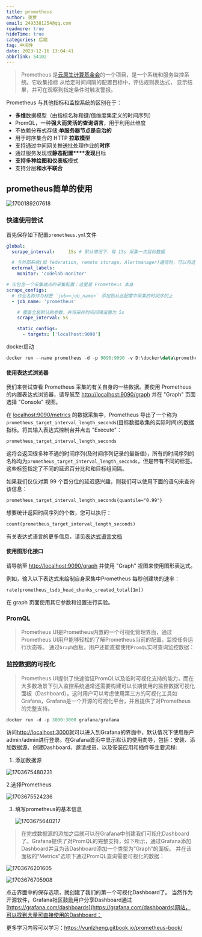 ```yaml
---
title: prometheus
author: 菠萝
email: 2493381254@qq.com
readmore: true
hideTime: true
categories: 后端
tag: 中间件
date: 2023-12-16 13:04:41
abbrlink: 54102
---
```

> Prometheus 是[云原生计算基金会](https://cncf.io/)的一个项目，是一个系统和服务监控系统。它收集指标 从给定时间间隔的配置目标中，评估规则表达式， 显示结果，并可在观察到指定条件时触发警报。

Prometheus 与其他指标和监控系统的区别在于：

- **多维**数据模型（由指标名称和键/值维度集定义的时间序列）
- PromQL，一种**强大而灵活的查询语言**，用于利用此维度
- 不依赖分布式存储;**单服务器节点是自治的**
- 用于时序集合的 HTTP **拉取模型**
- 支持通过中间网关推送批处理作业的**时序**
- 通过服务发现或**静态配置****发现**目标
- **支持多种绘图和仪表板**模式
- 支持分层**和水平联合**

<!-- more -->

## prometheus简单的使用

![1700189207618](prometheus/1700189207618.png)

### 快速使用尝试

首先保存如下配置`prometheus.yml`文件

~~~yaml
global:
  scrape_interval:     15s # 默认情况下，每 15s 采集一次目标数据

  # 与外部系统(如 federation, remote storage, Alertmanager)通信时，可以将这些标签应用到到和时间序列或告警上
  external_labels:
    monitor: 'codelab-monitor'

# 仅包含一个采集端点的采集配置：这里是 Prometheus 本身
scrape_configs:
  # 作业名称作为标签 `job=<job_name>` 添加到从此配置中采集的时间序列上
  - job_name: 'prometheus'

    # 覆盖全局默认的参数，并将采样时间间隔设置为 5s
    scrape_interval: 5s

    static_configs:
      - targets: ['localhost:9090']
~~~

docker启动

~~~powershell
docker run --name prometheus -d -p 9090:9090 -v D:\docker\data\prometheus\prometheus.yml:/etc/prometheus/prometheus.yml prom/prometheus
~~~

#### 使用表达式浏览器

我们来尝试查看 Prometheus 采集的有关自身的一些数据。要使用 Prometheus 的内置表达式浏览器，请导航至 [http://localhost:9090/graph](http://localhost:9090/graph) 并在 "Graph" 页面选择 "Console" 视图。

在 [localhost:9090/metrics](http://localhost:9090/metrics) 的数据采集中，Prometheus 导出了一个称为`prometheus_target_interval_length_seconds`(目标数据收集的实际时间)的数据指标。将其输入表达式控制台并点击 "Execute"：

~~~txt
prometheus_target_interval_length_seconds
~~~

这将会返回很多种不通的时间序列(及时间序列记录的最新值)，所有的时间序列的名称均为`prometheus_target_interval_length_seconds`，但是带有不同的标签。这些标签指定了不同的延迟百分比和和目标组间隔。

如果我们仅仅对第 99 个百分位的延迟感兴趣，则我们可以使用下面的语句来查询该信息：

~~~txt
prometheus_target_interval_length_seconds{quantile="0.99"}
~~~

想要统计返回时间序列的个数，您可以执行：

~~~txt
count(prometheus_target_interval_length_seconds)
~~~

有关表达式语言的更多信息，请见[表达式语言文档]()

#### 使用图形化接口

请导航至 [http://localhost:9090/graph](http://localhost:9090/graph) 并使用 "Graph" 视图来使用图形表达式。

例如，输入以下表达式来绘制自身采集中Prometheus 每秒创建块的速率：

~~~txt
rate(prometheus_tsdb_head_chunks_created_total[1m])
~~~

在 graph 页面使用其它参数和设置进行实验。

### PromQL

> Prometheus UI是Prometheus内置的一个可视化管理界面，通过Prometheus UI用户能够轻松的了解Prometheus当前的配置，监控任务运行状态等。 通过`Graph`面板，用户还能直接使用`PromQL`实时查询监控数据：

### 监控数据的可视化

> Prometheus UI提供了快速验证PromQL以及临时可视化支持的能力，而在大多数场景下引入监控系统通常还需要构建可以长期使用的监控数据可视化面板（Dashboard）。这时用户可以考虑使用第三方的可视化工具如Grafana，Grafana是一个开源的可视化平台，并且提供了对Prometheus的完整支持。

~~~powershell
docker run -d -p 3000:3000 grafana/grafana
~~~

访问[http://localhost:3000](http://localhost:3000)就可以进入到Grafana的界面中，默认情况下使用账户admin/admin进行登录。在Grafana首页中显示默认的使用向导，包括：安装、添加数据源、创建Dashboard、邀请成员、以及安装应用和插件等主要流程:

1. 添加数据源

![1703675480231](prometheus/1703675480231.png)

2.选择Prometheus

![1703675524236](prometheus/1703675524236.png)

3. 填写prometheus的基本信息

   ![1703675640217](prometheus/1703675640217.png)

> 在完成数据源的添加之后就可以在Grafana中创建我们可视化Dashboard了。Grafana提供了对PromQL的完整支持，如下所示，通过Grafana添加Dashboard并且为该Dashboard添加一个类型为“Graph”的面板。 并在该面板的“Metrics”选项下通过PromQL查询需要可视化的数据：

![1703676201605](prometheus/1703676201605.png)

![1703676705908](prometheus/1703676705908.png)

点击界面中的保存选项，就创建了我们的第一个可视化Dashboard了。 当然作为开源软件，Grafana社区鼓励用户分享Dashboard通过[https://grafana.com/dashboards](https://grafana.com/dashboards)网站，可以找到大量可直接使用的Dashboard：

更多学习内容可以学习：https://yunlzheng.gitbook.io/prometheus-book/
